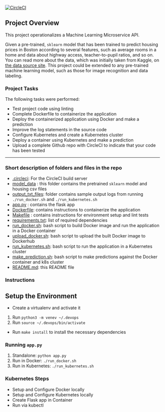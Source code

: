 [![CircleCI](https://dl.circleci.com/status-badge/img/gh/Degoke/operationalize-ml-api/tree/main.svg?style=svg)](https://dl.circleci.com/status-badge/redirect/gh/Degoke/operationalize-ml-api/tree/main)

## Project Overview

This project operationalizes a Machine Learning Microservice API. 

Given a pre-trained, `sklearn` model that has been trained to predict housing prices in Boston according to several features, such as average rooms in a home and data about highway access, teacher-to-pupil ratios, and so on. You can read more about the data, which was initially taken from Kaggle, on [the data source site](https://www.kaggle.com/c/boston-housing). This project could be extended to any pre-trained machine learning model, such as those for image recognition and data labeling.

### Project Tasks

The following tasks were performed:
* Test project code using linting
* Complete Dockerfile to containerize the application
* Deploy the containerized application using Docker and make a prediction
* Improve the log statements in the source code
* Configure Kubernetes and create a Kubernetes cluster
* Deploy a container using Kubernetes and make a prediction
* Upload a complete Github repo with CircleCI to indicate that your code has been tested


---
### Short description of folders and files in the repo

* [.circleci](/Project_4_Operationalize_ML_API/.circleci): For the CircleCI build server
* [model_data](/Project_4_Operationalize_ML_API/model_data) : this folder contains the pretrained `sklearn` model and housing csv files
* [output_txt_files](/Project_4_Operationalize_ML_API/output_txt_files): folder contains sample output logs from running `./run_docker.sh` and `./run_kubernetes.sh`
* [app.py](/Project_4_Operationalize_ML_API/app.py) : contains the flask app
* [Dockerfile](/Project_4_Operationalize_ML_API/app.py): contains instructions to containerize the application
* [Makefile](/Project_4_Operationalize_ML_API/Makefile) : contains instructions for environment setup and lint tests
* [requirements.txt](/Project_4_Operationalize_ML_API/requirements.txt): list of required dependencies
* [run_docker.sh](/Project_4_Operationalize_ML_API/run_docker.sh): bash script to build Docker image and run the application in a Docker container
* [upload_docker.sh](/Project_4_Operationalize_ML_API/upload_docker.sh): bash script to upload the built Docker image to Dockerhub
* [run_kubernetes.sh](/Project_4_Operationalize_ML_API/run_kubernetes.sh): bash script to run the application in a Kubernetes cluster
* [make_prediction.sh](/Project_4_Operationalize_ML_API/make_prediction.sh): bash script to make predictions against the Docker container and k8s cluster
* [README.md](/Project_4_Operationalize_ML_API/README.md): this README file

### Instructions
## Setup the Environment

* Create a virtualenv and activate it
1. Run `python3 -m venev ~/.devops`
2. Run `source ~/.devops/bin/activate`
* Run `make install` to install the necessary dependencies

### Running `app.py`

1. Standalone:  `python app.py`
2. Run in Docker:  `./run_docker.sh`
3. Run in Kubernetes:  `./run_kubernetes.sh`

### Kubernetes Steps

* Setup and Configure Docker locally
* Setup and Configure Kubernetes locally
* Create Flask app in Container
* Run via kubectl
